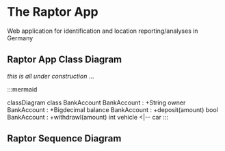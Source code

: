 # The Raptor App

Web application for identification and location reporting/analyses in Germany

## Raptor App Class Diagram

*this is all under construction* ...

:::mermaid

classDiagram
    class BankAccount
    BankAccount : +String owner
    BankAccount : +Bigdecimal balance
    BankAccount : +deposit(amount) bool
    BankAccount : +withdrawl(amount) int
    vehicle <|-- car 
:::

## Raptor Sequence Diagram

